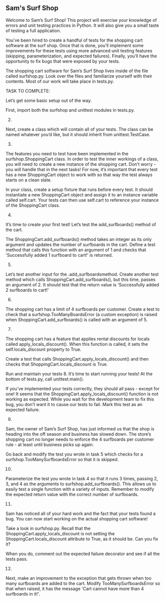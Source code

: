 ## Sam's Surf Shop
Welcome to Sam’s Surf Shop! This project will exercise your knowledge of errors and unit testing practices in Python. It will also give you a small taste of testing a full application.

You’ve been hired to create a handful of tests for the shopping cart software at the surf shop. Once that is done, you’ll implement some improvements for these tests using more advanced unit testing features (skipping, parameterization, and expected failures). Finally, you’ll have the opportunity to fix bugs that were exposed by your tests.

The shopping cart software for Sam’s Surf Shop lives inside of the file called surfshop.py. Look over the files and familiarize yourself with their contents. Most of our work will take place in tests.py.


TASK TO COMPLETE:


Let’s get some basic setup out of the way.

First, import both the surfshop and unittest modules in tests.py.


2.
Next, create a class which will contain all of your tests. The class can be named whatever you’d like, but it should inherit from unittest.TestCase.

3.
The features you need to test have been implemented in the surfshop.ShoppingCart class. In order to test the inner workings of a class, you will need to create a new instance of the shopping cart. Don’t worry - you will handle that in the next tasks! For now, it’s important that every test has a new ShoppingCart object to work with so that way the test always starts on a clean slate.

In your class, create a setup fixture that runs before every test. It should instantiate a new ShoppingCart object and assign it to an instance variable called self.cart. Your tests can then use self.cart to reference your instance of the ShoppingCart class.


4.
It’s time to create your first test! Let’s test the add_surfboards() method of the cart.

The ShoppingCart.add_surfboards() method takes an integer as its only argument and updates the number of surfboards in the cart. Define a test method that calls this function with an argument of 1 and checks that 'Successfully added 1 surfboard to cart!' is returned.


5.
Let’s test another input for the .add_surfboardsmethod. Create another test method which calls ShoppingCart.add_surfboards(), but this time, passes an argument of 2. It should test that the return value is 'Successfully added 2 surfboards to cart!'

6.
The shopping cart has a limit of 4 surfboards per customer. Create a test to check that a surfshop.TooManyBoardsError (a custom exception) is raised when ShoppingCart.add_surfboards() is called with an argument of 5.


7.
The shopping cart has a feature that applies rental discounts for locals called apply_locals_discount(). When this function is called, it sets the self.locals_discount property to True.

Create a test that calls ShoppingCart.apply_locals_discount() and then checks that ShoppingCart.locals_discount is True.


 
Run and maintain your tests
8.
It’s time to start running your tests! At the bottom of tests.py, call unittest.main().

If you’ve implemented your tests correctly, they should all pass - except for one! It seems that the ShoppingCart.apply_locals_discount() function is not working as expected. While you wait for the development team to fix this bug, you don’t want it to cause our tests to fail. Mark this test as an expected failure.


 
9.
Sam, the owner of Sam’s Surf Shop, has just informed us that the shop is heading into the off season and business has slowed down. The store’s shopping cart no longer needs to enforce the 4 surfboards per customer rule - at least until business picks up again.

Go back and modify the test you wrote in task 5 which checks for a surfshop.TooManySurfboardsError so that it is skipped.


 
10.
Parameterize the test you wrote in task 4 so that it runs 3 times, passing 2, 3, and 4 as the arguments to surfshop.add_surfboards(). This allows us to easily test a single function with a variety of inputs. Remember to modify the expected return value with the correct number of surfboards.


 
11.
Sam has noticed all of your hard work and the fact that your tests found a bug. You can now start working on the actual shopping cart software!

Take a look in surfshop.py. Recall that the ShoppingCart.apply_locals_discount is not setting the ShoppingCart.locals_discount attribute to True, as it should be. Can you fix it?

When you do, comment out the expected failure decorator and see if all the tests pass.

12.
Next, make an improvement to the exception that gets thrown when too many surfboards are added to the cart. Modify TooManySurfboardsError so that when raised, it has the message 'Cart cannot have more than 4 surfboards in it!'.